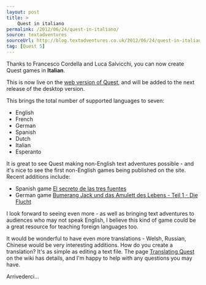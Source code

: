 ```yaml
---
layout: post
title: >
    Quest in italiano
permalink: /2012/06/24/quest-in-italiano/
source: textadventures
sourceUrl: http://blog.textadventures.co.uk/2012/06/24/quest-in-italiano/
tag: [Quest 5]
---
```

Thanks to Francesco Cordella and Luca Salvicchi, you can now create Quest games in <strong>Italian</strong>.

This is now live on the <a href="http://www.textadventures.co.uk/create/">web version of Quest</a>, and will be added to the next release of the desktop version.

This brings the total number of supported languages to seven:
<ul>
	<li>English</li>
	<li>French</li>
	<li>German</li>
	<li>Spanish</li>
	<li>Dutch</li>
	<li>Italian</li>
	<li>Esperanto</li>
</ul>
It is great to see Quest making non-English text adventures possible - and it's nice to see the first non-English games being published on the site. Recent additions include:
<ul>
	<li>Spanish game <a href="http://www.textadventures.co.uk/review/567/">El secreto de las tres fuentes</a></li>
	<li>German game <a href="http://www.textadventures.co.uk/review/494/">Bumerang Jack und das Amulett des Lebens - Teil 1 - Die Flucht</a></li>
</ul>
I look forward to seeing even more - as well as bringing text adventures to audiences who may not speak English, I believe this kind of game could be a great resource for teaching foreign languages too.

It would be wonderful to have even more translations - Welsh, Russian, Chinese would be very interesting additions. How do you create a translation? It's as simple as editing a text file. The page <a href="http://quest5.net/wiki/Translating_Quest">Translating Quest</a> on the wiki has details, and I'm happy to help with any questions you may have.

Arrivederci...